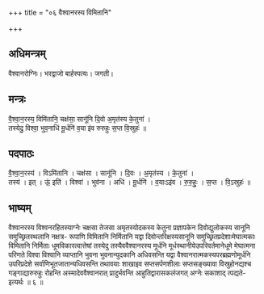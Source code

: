 +++
title = "०६ वैश्वानरस्य विमितानि"

+++
## अधिमन्त्रम्
वैश्वानरोग्निः। भरद्वाजो बार्हस्पत्यः। जगती।

## मन्त्रः
वै॒श्वा॒न॒रस्य॒ विमि॑तानि॒ चक्ष॑सा॒ सानू॑नि दि॒वो अ॒मृत॑स्य के॒तुना॑ ।  
तस्येदु॒ विश्वा॒ भुव॒नाधि॑ मू॒र्धनि॑ व॒या इ॑व रुरुहुः स॒प्त वि॒स्रुहः॑ ॥

## पदपाठः
वै॒श्वा॒न॒रस्य॑ । विऽमि॑तानि । चक्ष॑सा । सानू॑नि । दि॒वः । अ॒मृत॑स्य । के॒तुना॑ ।  
तस्य॑ । इत् । ऊं॒ इति॑ । विश्वा॑ । भुव॑ना । अधि॑ । मू॒र्धनि॑ । व॒याःऽइ॑व । रु॒रु॒हुः॒ । स॒प्त । वि॒ऽस्रुहः॑ ॥

## भाष्यम्
वैश्वानरस्य विश्वनरहितस्याग्नेः चक्षसा तेजसा अमृतस्योदकस्य केतुना प्रज्ञापकेन दिवोद्युलोकस्य सानूनि समुच्छ्रितस्थलानि नक्षत्र- रूपाणि विमितानि निर्मितानि यद्वा दिवोन्तरिक्षस्यसानूनि समुच्छ्रितप्रदेशाःमेघात्मकाः विमितानि निर्मिताः धूमविकारत्वात्तेषां तस्येदु तस्यैववैश्वानरस्य मूर्धनि मूर्धस्थानीयेउपरिवर्तमानेधूमे मेघात्मना परिणते विश्वा विश्वानि व्याप्तानि भुवना भुवनान्युदकानि अधिवसन्ति यद्वा वैश्वानरात्मकस्यपरब्रह्मणोमूर्धनि उपरिप्रदेशे सर्वाणिभूतजातान्यधिवसन्ति तथावयाः शाखाइव सप्तसर्पणशीलाः सप्तसङ्ख्यावा विस्रुहोनद्यश्च गङ्गाद्यारुरुहुः रोहन्ति अस्मादेववैश्वानरात् प्रादुर्भवन्ति आहुतिद्वारासकलंजगत् अग्नेः सकाशाद् त्पद्यते- इत्यर्थः ॥ ६ ॥